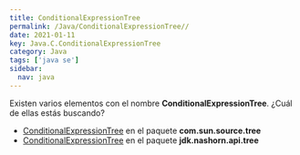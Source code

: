 ```yaml
---
title: ConditionalExpressionTree
permalink: /Java/ConditionalExpressionTree//
date: 2021-01-11
key: Java.C.ConditionalExpressionTree
category: Java
tags: ['java se']
sidebar: 
  nav: java
---
```


Existen varios elementos con el nombre **ConditionalExpressionTree**. ¿Cuál de ellas estás buscando?
<ul>
<li><a href="/Java/ConditionalExpressionTree-com-sun-source-tree/">ConditionalExpressionTree</a> en el paquete <strong>com.sun.source.tree</strong></li>
<li><a href="/Java/ConditionalExpressionTree-jdk-nashorn-api-tree/">ConditionalExpressionTree</a> en el paquete <strong>jdk.nashorn.api.tree</strong></li>
<ul>
